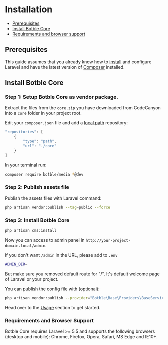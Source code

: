 # Installation

- [Prerequisites](#prerequisites)
- [Install Botble Core](#install-botble-core)
- [Requirements and browser support](#requirements-and-browser-support)

## Prerequisites

This guide assumes that you already know how to [install](http://laravel.com/docs/5.5/installation) and configure Laravel and have the latest version of [Composer](https://getcomposer.org/) installed.

## Install Botble Core

### Step 1: Setup Botble Core as vendor package.

Extract the files from the `core.zip` you have downloaded from CodeCanyon into a `core` folder in your project root.

Edit your `composer.json` file and add a [local path](https://getcomposer.org/doc/05-repositories.md#path) repository:

```javascript
"repositories": [
    {
        "type": "path",
        "url": "./core"
    }
]
```

In your terminal run:

```bash
composer require botble/media *@dev
```

### Step 2: Publish assets file

Publish the assets files with Laravel command:

```bash
php artisan vendor:publish --tag=public --force
```

### Step 3: Install Botble Core

```bash
php artisan cms:install
```

Now you can access to admin panel in `http://your-project-domain.local/admin`.

If you don't want `/admin` in the URL, please add to `.env`

```bash
ADMIN_DIR=
```

But make sure you removed default route for "/". It's default welcome page of Laravel or your project.

You can publish the config file with (optional):

```bash
php artisan vendor:publish --provider="Botble\Base\Providers\BaseServiceProvider" --tag=config
```

Head over to the [Usage](usage.md) section to get started.

### Requirements and Browser Support

Botble Core requires Laravel >= 5.5 and supports the following browsers (desktop and mobile): Chrome, Firefox, Opera, Safari, MS Edge and IE10+.

<style>.docs-content ol { padding-left: 20px; }</style>
